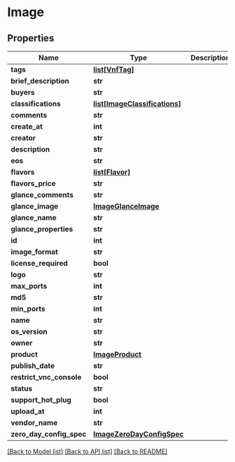 # Image

## Properties
Name | Type | Description | Notes
------------ | ------------- | ------------- | -------------
**tags** | [**list[VnfTag]**](VnfTag.md) |  | [optional] 
**brief_description** | **str** |  | [optional] 
**buyers** | **str** |  | [optional] 
**classifications** | [**list[ImageClassifications]**](ImageClassifications.md) |  | [optional] 
**comments** | **str** |  | [optional] 
**create_at** | **int** |  | [optional] 
**creator** | **str** |  | [optional] 
**description** | **str** |  | [optional] 
**eos** | **str** |  | [optional] 
**flavors** | [**list[Flavor]**](Flavor.md) |  | [optional] 
**flavors_price** | **str** |  | [optional] 
**glance_comments** | **str** |  | [optional] 
**glance_image** | [**ImageGlanceImage**](ImageGlanceImage.md) |  | [optional] 
**glance_name** | **str** |  | [optional] 
**glance_properties** | **str** |  | [optional] 
**id** | **int** |  | [optional] 
**image_format** | **str** |  | [optional] 
**license_required** | **bool** |  | [optional] 
**logo** | **str** |  | [optional] 
**max_ports** | **int** |  | [optional] 
**md5** | **str** |  | [optional] 
**min_ports** | **int** |  | [optional] 
**name** | **str** |  | [optional] 
**os_version** | **str** |  | [optional] 
**owner** | **str** |  | [optional] 
**product** | [**ImageProduct**](ImageProduct.md) |  | [optional] 
**publish_date** | **str** |  | [optional] 
**restrict_vnc_console** | **bool** |  | [optional] 
**status** | **str** |  | [optional] 
**support_hot_plug** | **bool** |  | [optional] 
**upload_at** | **int** |  | [optional] 
**vendor_name** | **str** |  | [optional] 
**zero_day_config_spec** | [**ImageZeroDayConfigSpec**](ImageZeroDayConfigSpec.md) |  | [optional] 

[[Back to Model list]](../README.md#documentation-for-models) [[Back to API list]](../README.md#documentation-for-api-endpoints) [[Back to README]](../README.md)


